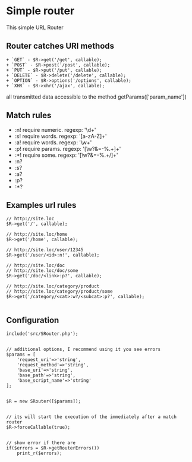 # Simple router


This simple URL Router


## Router catches URI methods
```
+ `GET` - $R->get('/get', callable);
+ `POST` - $R->post('/post', callable);
+ `PUT` - $R->put('/put', callable);
+ `DELETE` - $R->delete('/delete', callable);
+ `OPTION` - $R->options('/options', callable);
+ `XHR` - $R->xhr('/ajax', callable);
```
all transmitted data accessible to the method getParams(['param_name'])


## Match rules
- :n! require numeric. regexp: '\d+'
- :s! require words. regexp: '[a-zA-Z]+'
- :a! require words. regexp: '\w+'
- :p! require params. regexp: '[\w\?\&\=\-\%\.\+]+'
- :*! require some. regexp: '[\w\?\&\=\-\%\.\+\/]+'
- :n?
- :s?
- :a?
- :p?
- :*?


## Examples url rules
```
// http://site.loc
$R->get('/', callable);

// http://site.loc/home
$R->get('/home', callable);

// http://site.loc/user/12345
$R->get('/user/<id>:n!', callable);

// http://site.loc/doc
// http://site.loc/doc/some
$R->get('/doc/<link>:p?', callable);

// http://site.loc/category/product
// http://site.loc/category/product/some
$R->get('/category/<cat>:w?/<subcat>:p?', callable);


```


## Configuration
```
include('src/SRouter.php');


// additional options, I recommend using it you see errors
$params = [
    'request_uri'=>'string',
    'request_method'=>'string',
    'base_uri'=>'string',
    'base_path'=>'string',
    'base_script_name'=>'string'
];


$R = new SRouter([$params]);


// its will start the execution of the immediately after a match router
$R->forceCallable(true);


// show error if there are
if($errors = $R->getRouterErrors())
    print_r($errors);


```